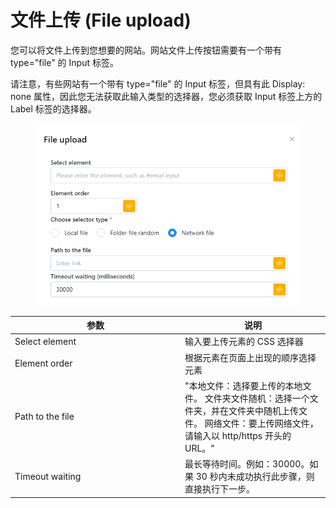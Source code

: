 # 文件上传 (File upload)

您可以将文件上传到您想要的网站。网站文件上传按钮需要有一个带有 type="file" 的 Input 标签。

请注意，有些网站有一个带有 type="file" 的 Input 标签，但具有此 Display: none 属性，因此您无法获取此输入类型的选择器，您必须获取 Input 标签上方的 Label 标签的选择器。

<figure><img src="../../.gitbook/assets/image (8) (1) (1) (1) (1).png" alt=""><figcaption></figcaption></figure>

<table><thead><tr><th width="258">参数</th><th>说明</th></tr></thead><tbody><tr><td>Select element</td><td>输入要上传元素的 CSS 选择器</td></tr><tr><td>Element order</td><td>根据元素在页面上出现的顺序选择元素</td></tr><tr><td>Path to the file</td><td>"本地文件：选择要上传的本地文件。 文件夹文件随机：选择一个文件夹，并在文件夹中随机上传文件。 网络文件：要上传网络文件，请输入以 http/https 开头的 URL。"</td></tr><tr><td>Timeout waiting</td><td>最长等待时间。例如：30000。如果 30 秒内未成功执行此步骤，则直接执行下一步。</td></tr></tbody></table>
